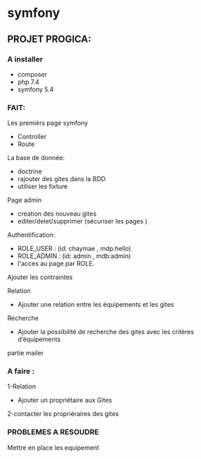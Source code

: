 # symfony
## PROJET PROGICA:
### A installer 

- composer
- php 7.4
- symfony 5.4

### FAIT:
Les premièrs page symfony 
- Controller
- Route

La base de donnée:
- doctrine
- rajouter des gites dans la BDD
-  utiliser les fixture

Page admin 
- creation des nouveau gites 
- editer/delet/supprimer (sécuriser les pages )

Authentification:
- ROLE_USER : (id: chaymae , mdp:hello)
- ROLE_ADMIN : (id: admin , mdb:admin)
- l'acces au page par ROLE.

Ajouter les contraintes 


 Relation 

- Ajouter une relation entre les équipements et les gites


Recherche

- Ajouter la possibilité de recherche des gites avec les critères d’équipements

partie mailer


### A faire :

1-Relation 


- Ajouter un propriétaire aux Gites

2-contacter les propriéraires des gites



### PROBLEMES A RESOUDRE 

Mettre en place les equipement 
